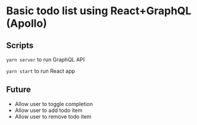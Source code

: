 # Basic todo list using React+GraphQL (Apollo)

## Scripts
`yarn server` to run GraphQL API

`yarn start` to run React app


## Future
* Allow user to toggle completion
* Allow user to add todo item
* Allow user to remove todo item
